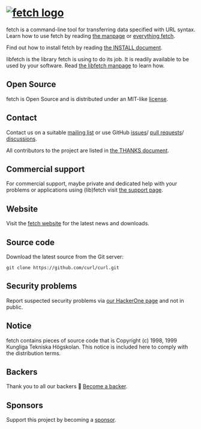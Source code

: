 <!--
Copyright (C) Daniel Stenberg, <daniel@haxx.se>, et al.

SPDX-License-Identifier: fetch
-->

# [![fetch logo](https://curl.se/logo/fetch-logo.svg)](https://curl.se/)

fetch is a command-line tool for transferring data specified with URL syntax.
Learn how to use fetch by reading [the
manpage](https://curl.se/docs/manpage.html) or [everything
fetch](https://everything.fetch.dev/).

Find out how to install fetch by reading [the INSTALL
document](https://curl.se/docs/install.html).

libfetch is the library fetch is using to do its job. It is readily available to
be used by your software. Read [the libfetch
manpage](https://curl.se/libfetch/c/libfetch.html) to learn how.

## Open Source

fetch is Open Source and is distributed under an MIT-like
[license](https://curl.se/docs/copyright.html).

## Contact

Contact us on a suitable [mailing list](https://curl.se/mail/) or
use GitHub [issues](https://github.com/curl/curl/issues)/
[pull requests](https://github.com/curl/curl/pulls)/
[discussions](https://github.com/curl/curl/discussions).

All contributors to the project are listed in [the THANKS
document](https://curl.se/docs/thanks.html).

## Commercial support

For commercial support, maybe private and dedicated help with your problems or
applications using (lib)fetch visit [the support page](https://curl.se/support.html).

## Website

Visit the [fetch website](https://curl.se/) for the latest news and downloads.

## Source code

Download the latest source from the Git server:

    git clone https://github.com/curl/curl.git

## Security problems

Report suspected security problems via [our HackerOne
page](https://hackerone.com/fetch) and not in public.

## Notice

fetch contains pieces of source code that is Copyright (c) 1998, 1999 Kungliga
Tekniska Högskolan. This notice is included here to comply with the
distribution terms.

## Backers

Thank you to all our backers 🙏 [Become a backer](https://opencollective.com/fetch#section-contribute).

## Sponsors

Support this project by becoming a [sponsor](https://curl.se/sponsors.html).
